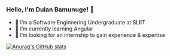 ### Hello, I'm Dulan Bamunuge! 👋

- 🔭 I’m a Software Enginnering Undergraduate at SLIIT
- 🌱 I’m currently learning Angular
- 👯 I’m looking for an internship to gain experience & expertise
<!-- - 🤔 I’m looking for help with ...
- 💬 Ask me about ...
- 📫 How to reach me: ...
- 😄 Pronouns: ...
- ⚡ Fun fact: ...
 -->
<!-- 
![Anurag's GitHub stats](https://github-readme-stats.vercel.app/api?username=BamunugeDR99&show_icons=true&theme=tokyonight) -->
[![Anurag's GitHub stats](https://github-readme-stats.vercel.app/api?username=BamunugeDR99)](https://github.com/anuraghazra/github-readme-stats)
